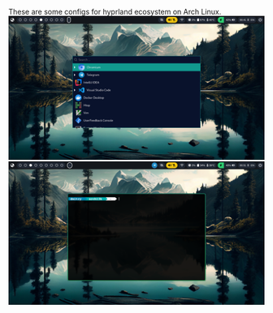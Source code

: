 These are some configs for hyprland ecosystem on Arch Linux.
![image1](images/2025-02-09-004102_hyprshot.png)
![image1](images/2025-02-09-005100_hyprshot.png)
